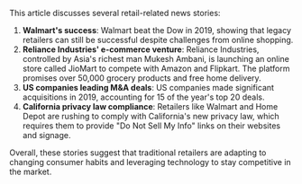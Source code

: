 This article discusses several retail-related news stories:

1. **Walmart's success**: Walmart beat the Dow in 2019, showing that legacy retailers can still be successful despite challenges from online shopping.
2. **Reliance Industries' e-commerce venture**: Reliance Industries, controlled by Asia's richest man Mukesh Ambani, is launching an online store called JioMart to compete with Amazon and Flipkart. The platform promises over 50,000 grocery products and free home delivery.
3. **US companies leading M&A deals**: US companies made significant acquisitions in 2019, accounting for 15 of the year's top 20 deals.
4. **California privacy law compliance**: Retailers like Walmart and Home Depot are rushing to comply with California's new privacy law, which requires them to provide "Do Not Sell My Info" links on their websites and signage.

Overall, these stories suggest that traditional retailers are adapting to changing consumer habits and leveraging technology to stay competitive in the market.